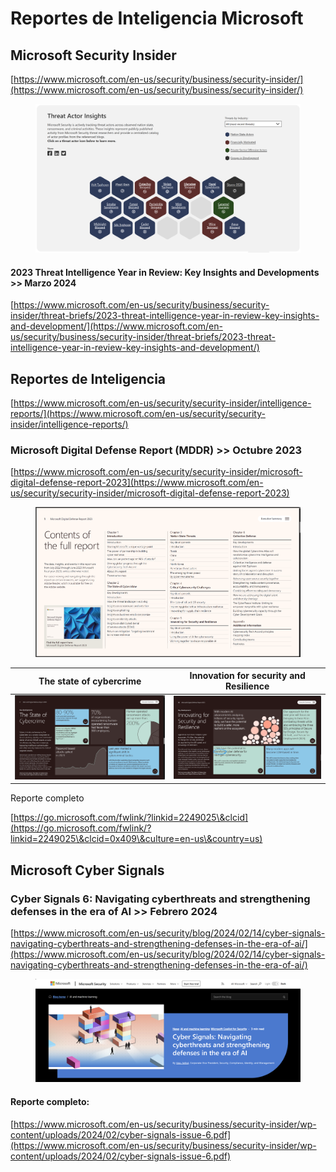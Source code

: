 # Reportes de Inteligencia Microsoft



## Microsoft Security Insider

[https://www.microsoft.com/en-us/security/business/security-insider/](https://www.microsoft.com/en-us/security/business/security-insider/)

<figure><img src=".gitbook/assets/ThreatActors.png" alt=""><figcaption></figcaption></figure>

#### 2023 Threat Intelligence Year in Review: Key Insights and Developments >> Marzo 2024

[https://www.microsoft.com/en-us/security/business/security-insider/threat-briefs/2023-threat-intelligence-year-in-review-key-insights-and-development/](https://www.microsoft.com/en-us/security/business/security-insider/threat-briefs/2023-threat-intelligence-year-in-review-key-insights-and-development/)





## Reportes de Inteligencia

[https://www.microsoft.com/en-us/security/security-insider/intelligence-reports/](https://www.microsoft.com/en-us/security/security-insider/intelligence-reports/)

### Microsoft Digital Defense Report (MDDR) >> Octubre 2023

[https://www.microsoft.com/en-us/security/security-insider/microsoft-digital-defense-report-2023](https://www.microsoft.com/en-us/security/security-insider/microsoft-digital-defense-report-2023)

<figure><img src=".gitbook/assets/MDDR-2023-1.png" alt=""><figcaption></figcaption></figure>

| The state of cybercrime              | Innovation for security and Resilience |
| ------------------------------------ | -------------------------------------- |
| ![](.gitbook/assets/MDDR-2023-2.png) | ![](.gitbook/assets/MDDR-2023-3.png)   |

Reporte completo

[https://go.microsoft.com/fwlink/?linkid=2249025\&clcid](https://go.microsoft.com/fwlink/?linkid=2249025\&clcid=0x409\&culture=en-us\&country=us)



## Microsoft Cyber Signals

### Cyber Signals 6: Navigating cyberthreats and strengthening defenses in the era of AI >> Febrero 2024

[https://www.microsoft.com/en-us/security/blog/2024/02/14/cyber-signals-navigating-cyberthreats-and-strengthening-defenses-in-the-era-of-ai/](https://www.microsoft.com/en-us/security/blog/2024/02/14/cyber-signals-navigating-cyberthreats-and-strengthening-defenses-in-the-era-of-ai/)

<figure><img src=".gitbook/assets/Cyber Signals 6.png" alt=""><figcaption></figcaption></figure>

#### Reporte completo:

[https://www.microsoft.com/en-us/security/business/security-insider/wp-content/uploads/2024/02/cyber-signals-issue-6.pdf](https://www.microsoft.com/en-us/security/business/security-insider/wp-content/uploads/2024/02/cyber-signals-issue-6.pdf)
